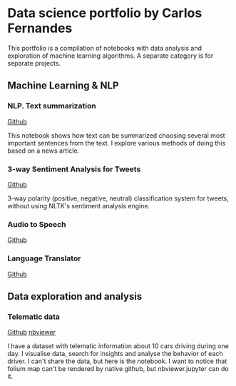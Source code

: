 # Data science portfolio by Carlos Fernandes

This portfolio is a compilation of notebooks with data analysis and exploration of machine learning algorithms. A separate category is for separate projects.

## Machine Learning & NLP

### NLP. Text summarization

[Github](nawger.com)

This notebook shows how text can be summarized choosing several most important sentences from the text. I explore various methods of doing this based on a news article.

### 3-way Sentiment Analysis for Tweets

[Github](nawger.com)

3-way polarity (positive, negative, neutral) classification system for tweets, without using NLTK's sentiment analysis engine.

### Audio to Speech

[Github](nawger.com)

### Language Translator

[Github](nawger.com)

## Data exploration and analysis

### Telematic data

[Github](https://github.com/Erlemar/Erlemar.github.io/blob/master/Notebooks/Devices_analysis.ipynb) [nbviewer](http://nbviewer.jupyter.org/github/Erlemar/Erlemar.github.io/blob/master/Notebooks/Devices_analysis.ipynb)

I have a dataset with telematic information about 10 cars driving during one day. I visualise data, search for insights and analyse the behavior of each driver. I can't share the data, but here is the notebook. I want to notice that folium map can't be rendered by native github, but nbviewer.jupyter can do it.

